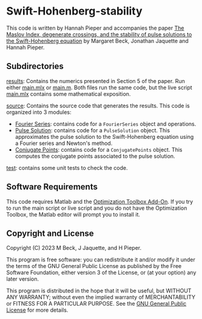 # Swift-Hohenberg-stability
This code is written by Hannah Pieper and accompanies the paper [The Maslov 
Index, degenerate crossings, and the stability of pulse solutions to the 
Swift-Hohenberg equation](https://arxiv.org/abs/2403.04003) by Margaret Beck, Jonathan Jaquette and Hannah Pieper. 


## Subdirectories 
[results](results): Contains the numerics presented in Section 5 of the paper. 
Run either [main.mlx](results/main.mlx) or [main.m](results/main_script.m). Both files
run the same code, but the live script [main.mlx](results/main.mlx) contains 
some mathematical exposition. 

[source](source): Contains the source code that generates the results. This 
code is organized into 3 modules: 
* [Fourier Series](source/@FourierSeries): contains code for a `FourierSeries` object 
and operations.
* [Pulse Solution](source/@PulseSolution): contains code for a `PulseSolution`
object. This approximates the pulse solution to the Swift-Hohenberg equation 
using a Fourier series and Newton's method. 
* [Conjugate Points](source/@ConjugatePoints): contains code for a `ConjugatePoints` 
object. This computes the conjugate points associated to the pulse solution. 

[test](test): contains some unit tests to check the code. 


## Software Requirements
This code requires Matlab and the [Optimization Toolbox Add-On](https://www.mathworks.com/products/optimization.html). 
If you try to run the main script or live script and you do not have the 
Optimization Toolbox, the Matlab editor will prompt you to install it. 


## Copyright and License 

Copyright (C) 2023  M Beck, J Jaquette, and H Pieper.

This program is free software: you can redistribute it and/or modify it
under the terms of the GNU General Public License as published by
the Free Software Foundation, either version 3 of the License, or
(at your option) any later version.

This program is distributed in the hope that it will be useful, but
WITHOUT ANY WARRANTY; without even the implied warranty of
MERCHANTABILITY or FITNESS FOR A PARTICULAR PURPOSE.  See the
[GNU General Public License](LICENSE) for more details.
